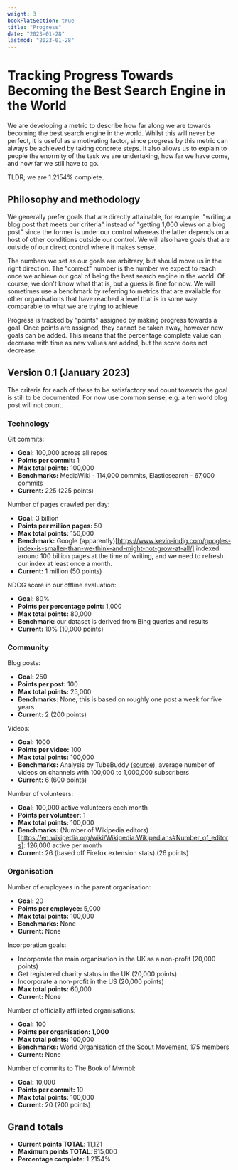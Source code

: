```yaml
---
weight: 3
bookFlatSection: true
title: "Progress"
date: "2023-01-28"
lastmod: "2023-01-28"
---
```


# Tracking Progress Towards Becoming the Best Search Engine in the World

We are developing a metric to describe how far along we are towards
becoming the best search engine in the world. Whilst this will never
be perfect, it is useful as a motivating factor, since progress by
this metric can always be achieved by taking concrete steps. It also
allows us to explain to people the enormity of the task we are
undertaking, how far we have come, and how far we still have to go.

TLDR; we are 1.2154% complete.

## Philosophy and methodology

We generally prefer goals that are directly attainable, for example,
"writing a blog post that meets our criteria" instead of "getting
1,000 views on a blog post" since the former is under our control
whereas the latter depends on a host of other conditions outside our
control. We will also have goals that are outside of our direct
control where it makes sense.

The numbers we set as our goals are arbitrary, but should move us in
the right direction. The "correct" number is the number we expect to
reach once we achieve our goal of being the best search engine in the
world. Of course, we don't know what that is, but a guess is fine for
now. We will sometimes use a benchmark by referring to metrics that
are available for other organisations that have reached a level that
is in some way comparable to what we are trying to achieve.

Progress is tracked by "points" assigned by making progress towards a
goal. Once points are assigned, they cannot be taken away, however new
goals can be added. This means that the percentage complete value can
decrease with time as new values are added, but the score does not
decrease.

## Version 0.1 (January 2023)

The criteria for each of these to be satisfactory and count towards
the goal is still to be documented. For now use common sense, e.g. a
ten word blog post will not count.

### Technology

Git commits:
 - **Goal:** 100,000 across all repos
 - **Points per commit:** 1
 - **Max total points:** 100,000
 - **Benchmarks:** MediaWiki - 114,000 commits, Elasticsearch - 67,000 commits
 - **Current:** 225 (225 points)

Number of pages crawled per day:
 - **Goal:** 3 billion
 - **Points per million pages:** 50
 - **Max total points:** 150,000
 - **Benchmark:** Google
   (apparently)[https://www.kevin-indig.com/googles-index-is-smaller-than-we-think-and-might-not-grow-at-all/]
   indexed around 100 billion pages at the time of writing, and we
   need to refresh our index at least once a month.
 - **Current:** 1 million (50 points)

NDCG score in our offline evaluation:
 - **Goal:** 80%
 - **Points per percentage point:** 1,000
 - **Max total points:** 80,000
 - **Benchmark:** our dataset is derived from Bing queries and results
 - **Current:** 10% (10,000 points)

### Community

Blog posts:
 - **Goal:** 250
 - **Points per post:** 100
 - **Max total points:** 25,000
 - **Benchmarks:** None, this is based on roughly one post a week for five years
 - **Current:** 2 (200 points)

Videos:
 - **Goal:** 1000
 - **Points per video:** 100
 - **Max total points:** 100,000
 - **Benchmarks:** Analysis by TubeBuddy
   ([source](https://www.youtube.com/watch?v=OaPEiSSmn-A)), average
   number of videos on channels with 100,000 to 1,000,000 subscribers
 - **Current:** 6 (600 points)

Number of volunteers:
 - **Goal:** 100,000 active volunteers each month
 - **Points per volunteer:** 1
 - **Max total points:** 100,000
 - **Benchmarks:** (Number of Wikipedia
   editors)[https://en.wikipedia.org/wiki/Wikipedia:Wikipedians#Number_of_editors]:
   126,000 active per month
 - **Current:** 26 (based off Firefox extension stats) (26 points)

### Organisation

Number of employees in the parent organisation:
 - **Goal:** 20
 - **Points per employee:** 5,000
 - **Max total points:** 100,000
 - **Benchmarks:** None
 - **Current:** None
 
Incorporation goals:
 - Incorporate the main organisation in the UK as a non-profit (20,000 points)
 - Get registered charity status in the UK (20,000 points)
 - Incorporate a non-profit in the US (20,000 points)
 - **Max total points:** 60,000
 - **Current:** None

Number of officially affiliated organisations:
 - **Goal:** 100
 - **Points per organisation: 1,000**
 - **Max total points:** 100,000
 - **Benchmarks:** [World Organisation of the Scout
   Movement](https://en.wikipedia.org/wiki/List_of_World_Organization_of_the_Scout_Movement_members),
   175 members
 - **Current:** None

Number of commits to The Book of Mwmbl:
 - **Goal:** 10,000
 - **Points per commit:** 10
 - **Max total points:** 100,000
 - **Current:** 20 (200 points)

## Grand totals

 - **Current points TOTAL**: 11,121
 - **Maximum points TOTAL**: 915,000
 - **Percentage complete**: 1.2154%
